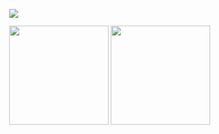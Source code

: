 <img src="https://capsule-render.vercel.app/api?type=waving&color=auto&height=200&section=header&text=Nayeon's%20GitHub&fontSize=90"/>

<p>
  <img height="180em" src="https://github-readme-stats.vercel.app/api?username=NayeonS2&show_icons=true&include_all_commits=true">
  
  <img height="180em" src="https://github-readme-stats.vercel.app/api/top-langs/?username=NayeonS2&layout=compact">
</p>

